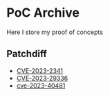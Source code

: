 
# PoC Archive

Here I store my proof of concepts

## Patchdiff

* [CVE-2023-2341](cve-2023-23410/README.md)
* [CVE-2023-29336](cve-2023-29336/README.md)
* [cve-2023-40481](cve-2023-40481/README.md)
